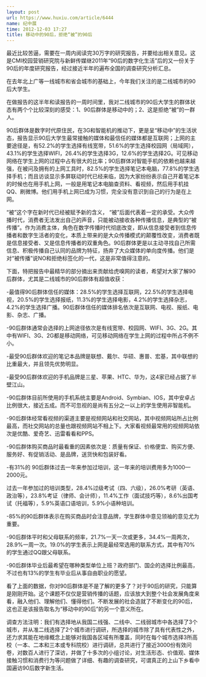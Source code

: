 ```yaml
---
layout: post
url: https://www.huxiu.com/article/6444
name: 纪中展
time: 2012-12-03 17:27
title: 移动中的90后，拒绝“被”的90后
---
```

最近比较苦逼，需要在一周内阅读完30万字的研究报告，并要给出相关意见。这是CMI校园营销研究院与新鲜传媒继2011年“90后的数字化生活”后的又一份关于90后的年度研究报告，经过接近半年的遍布全国的调查研究分析汇总。

在去年北上广等一线城市和省会城市的基础上，今年我们关注的是二线城市的90后大学生。

在做报告的这半年和读报告的一周时间里，我对二线城市的90后大学生的群体状态有两个个比较深刻的感受：1、90后群体是移动中的；2、这是拒绝“被”的一群人。

90后群体是数字时代原住民，在3G和智能机的推动下，更是呈“移动中”的生活状态，报告显示90后大学生最常接触的媒体和最信任的媒体都是互联网；上网的主要途径是，有52.2%的学生选择有线宽带，51.6%的学生选择校园网（局域网），43.1%的学生选择WIFI，26.4%的学生选择3G，12.6%的学生选择2G。可见移动网络在学生上网的过程中占有很大的比率；90后群体对智能手机的依赖也越来越强，在被问及拥有的上网工具时，82.5%的学生选择笔记本电脑，77.8%的学生选择手机；而且访谈显示多屏联动时代已经来临，因为大家纷纷表示自己开着笔记本的时候也在用手机上网，一般是用笔记本电脑查资料、看视频，然后用手机挂QQ、刷微博。他们用手机上网已成为习惯，完全没有意识到自己的行为是在上网。

“被”这个字在新时代已经被赋予新的含义， “被”后面代表着一定的承受。大众传播时代，消费者无法发出自己的声音，只能被动接收各种传播信息，是典型的“被传播”。作为消费主体，角色在数字传播时代彻底改变，即从信息接受者到信息传播者和数字生活者的变化，本质上带来的是大众传播模式的颠覆性改变，消费者既是信息接受者、又是信息传播者的双重角色。90后群体更是以主动寻找自己所需信息、积极传播自己认同的品牌为特征，扬弃了大众媒体的单向度传播。他们是对“被传播”说NO和拒绝标签化的一代，这是非常值得注意的。

下面，特把报告中最精华的部分摘出来贡献给虎嗅网的读者，希望对大家了解90后群体，尤其是二线城市的90后群体有超值收获：

-最值得90后群体信任的媒体：28.5%的学生选择互联网，22.5%的学生选择电视，20.5%的学生选择报纸，11.3%的学生选择电影，4.2%的学生选择杂志，4.2%的学生选择广播。90后群体信任的媒体排名依次是互联网、电视、报纸、电影、杂志、广播。

-90后群体通常会选择的上网途径依次是有线宽带、校园网、WIFI、3G、2G。其中有WIFI、3G、2G都是移动网络，可见移动网络在学生上网的过程中所占不例不小。

-最受90后群体欢迎的笔记本品牌是联想、戴尔、华硕、惠普、宏基，其中联想的比重最大，并且领先优势明显。

-最受90后群体欢迎的手机品牌是三星、苹果、HTC、华为，这4家已经占据了半壁江山。

-90后群体目前所使用的手机系统主要是Android、Symbian、IOS，其中安卓占比例很大，接近五成。而不可忽视的是尚有五分之一以上的学生使用非智能机。

-90后群体经常看视频的渠道主要是视频网站和社交网站，其中视频网站所占比例最高，而社交网站的总量也跟视频网站不相上下。大家看视频最常用的视频网站依次是优酷、爱奇艺、迅雷看看和PPS。

-90后群体购买商品时最看重的因素依次是：质量有保证、价格便宜、购买方便、服务好、有促销活动、是品牌，送货快和包装好看。

-有31%的 90后群体过去一年来参加过培训，这一年来的培训费用多为1000—2000元。

过去一年参加过的培训类型，28.4%过级考试（四、六级），26.0%考研（英语、政治等），23.8%考证（律师、会计师），11.4%工作（面试技巧等），8.6%出国考试（托福等），5.9%英语口语培训，5.9%小语种培训。

-85%的90后群体表示在购买商品时会注意品牌，学生群体中意见领袖的意见尤为重要。

-90后群体平时和父母联系的频率，21.7%一天一次或更多，34.4%一周两次，28.9%一周一次。19.0%的学生表示上网是最经常选用的联系方式，其中有70%的学生通过QQ跟父母联系。

-90后群体毕业后最希望在哪种类型单位上班？政府部门、国企的选择比例最高，不过也有13%的学生有毕业后从事自由职业的愿望。

看了上面的数据，你对90后群体是不是了解的更多了？对于90后的研究，只能算是刚刚开始。这个课题不仅仅是营销传播的话题，应该放大到整个社会发展角度来看，融入他们、理解他们、懂得他们。不断发展的社会造就了不断变化的90后，这也正是该报告取名为“移动中的90后”的另一个意义所在。

调查方法注明：我们有选择地从我国二线强、二线中、二线弱城市中各选择了3个城市，并从准二线选择了2个城市进行调研，所选择的城市除了具有代表性之外，还力求其能在地缘概念上能够对我国各区域有所覆盖，同时在每个城市选择3所高校（一本、二本和三本或专科院校）进行调研，总共进行了接近3000份有效问卷，对数百人进行了深访，并做了十多次的小组讨论，对生活形态、价值观、媒体接触习惯和消费行为等问题做了详细、有趣的调查研究，可谓真正的上山下乡看中国遍访90后数字新生活。

